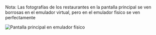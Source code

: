 Nota:
Las fotografías de los restaurantes en la pantalla principal se ven borrosas en el emulador virtual, pero en el emulador fisíco se ven perfectamente

![Pantalla principal en emulador físico](https://github.com/user-attachments/assets/f0a629a6-596b-426f-b60f-1e5723cea65b)
